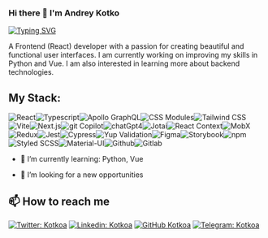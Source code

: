 ### Hi there 👋 I'm Andrey Kotko

[![Typing SVG](<https://readme-typing-svg.demolab.com?font=Fira+Code&pause=1000&color=49F715&random=false&width=435&lines=Lorem+ipsum+dolor+amet...;Frontend+(React)+Developer;6%2B+years+experience+UI+development>)](https://git.io/typing-svg)

A Frontend (React) developer with a passion for creating beautiful and functional user interfaces. I am currently working on improving my skills in Python and Vue. I am also interested in learning more about backend technologies.

## My Stack:

<img alt="React" src="https://img.shields.io/badge/-React-ff0000?style=flat-square&logo=react&logoColor=white" /><img alt="Typescript" src="https://img.shields.io/badge/-Typescript-ff2f00?style=flat-square&logo=typescript&logoColor=white" /><img alt="Apollo GraphQL" src="https://img.shields.io/badge/-Apollo%20GraphQL-ff6400?style=flat-square&logo=apollo-graphql&logoColor=white" /><img alt="CSS Modules" src="https://img.shields.io/badge/-CSS%20Modules-ff9400?style=flat-square&logo=css3&logoColor=black" /><img alt="Tailwind CSS" src="https://img.shields.io/badge/-Tailwind%20CSS-ffc900?style=flat-square&logo=tailwind-css&logoColor=white" /><img alt="Vite" src="https://img.shields.io/badge/-Vite-fcf500?style=flat-square&logo=vite&logoColor=white" /><img alt="Next.js" src="https://img.shields.io/badge/-Next.js-d1ff00?style=flat-square&logo=next-dot-js&logoColor=white" /><img alt="git Copilot" src="https://img.shields.io/badge/-git%20Copilot-a2ff00?style=flat-square&logo=github&logoColor=white" /><img alt="chatGpt4" src="https://img.shields.io/badge/-chatGpt4-6cff00?style=flat-square&logo=chatGpt4&logoColor=white" /><img alt="Jotai" src="https://img.shields.io/badge/-Jotai-3dff00?style=flat-square&logo=jotai&logoColor=black" /><img alt="React Context" src="https://img.shields.io/badge/-React%20Context-1ABC9C?style=flat-square&logo=react&logoColor=white" /><img alt="MobX" src="https://img.shields.io/badge/-MobX-08ff00?style=flat-square&logo=mobx&logoColor=black" /><img alt="Redux" src="https://img.shields.io/badge/-Redux-00ff27?style=flat-square&logo=redux&logoColor=black" /><img alt="Jest" src="https://img.shields.io/badge/-Jest-00ff8c?style=flat-square&logo=jest&logoColor=black" /><img alt="Cypress" src="https://img.shields.io/badge/-Cypress-00fff6?style=flat-square&logo=cypress&logoColor=white" /><img alt="Yup Validation" src="https://img.shields.io/badge/-Yup%20Validation-00a4ff?style=flat-square&logo=yarn&logoColor=white" /><img alt="Figma" src="https://img.shields.io/badge/-Figma-003fff?style=flat-square&logo=figma&logoColor=white" /><img alt="Storybook" src="https://img.shields.io/badge/-Storybook-2500ff?style=flat-square&logo=storybook&logoColor=white" /><img alt="npm" src="https://img.shields.io/badge/-npm-b900ff?style=flat-square&logo=npm&logoColor=white" /><img alt="Styled SCSS" src="https://img.shields.io/badge/-Styled%20SCSS-ee00ff?style=flat-square&logo=sass&logoColor=white" /><img alt="Material-UI" src="https://img.shields.io/badge/-Material--UI-ff00e1?style=flat-square&logo=material-ui&logoColor=white" /><img alt="Github" src="https://img.shields.io/badge/-Github-ff00ac?style=flat-square&logo=github&logoColor=white" /><img alt="Gitlab" src="https://img.shields.io/badge/-Gitlab-ff007c?style=flat-square&logo=gitlab&logoColor=white" />

- 🌱 I’m currently learning: Python, Vue

- 👯 I’m looking for a new opportunities

## 📫 How to reach me

[![Twitter: Kotkoa](https://img.shields.io/twitter/follow/Kotkoa?style=social)](https://twitter.com/Kotkoa)
[![Linkedin: Kotkoa](https://img.shields.io/badge/-Kotkoa-black?style=flat-square&logo=Linkedin&logoColor=white&link=https://www.linkedin.com/in/kotkoa)](https://www.linkedin.com/in/kotkoa)
[![GitHub Kotkoa](https://img.shields.io/github/followers/Kotkoa?label=follow&style=social)](https://github.com/Kotkoa)
[![Telegram: Kotkoa](https://img.shields.io/badge/-Kotkoa-blue?style=flat-square&logo=Telegram&logoColor=white&link=https://t.me/Kotkoa)](https://t.me/Kotkoa)

<!--
**Kotkoa/kotkoa** is a ✨ _special_ ✨ repository because its `README.md` (this file) appears on your GitHub profile.

Here are some ideas to get you started:

- 🔭 I’m currently working on ...
- 🌱 I’m currently learning ...
- 👯 I’m looking to collaborate on ...
- 🤔 I’m looking for help with ...
- 💬 Ask me about ...
- 📫 How to reach me: ...
- 😄 Pronouns: ...
- ⚡ Fun fact: ...
  -->
